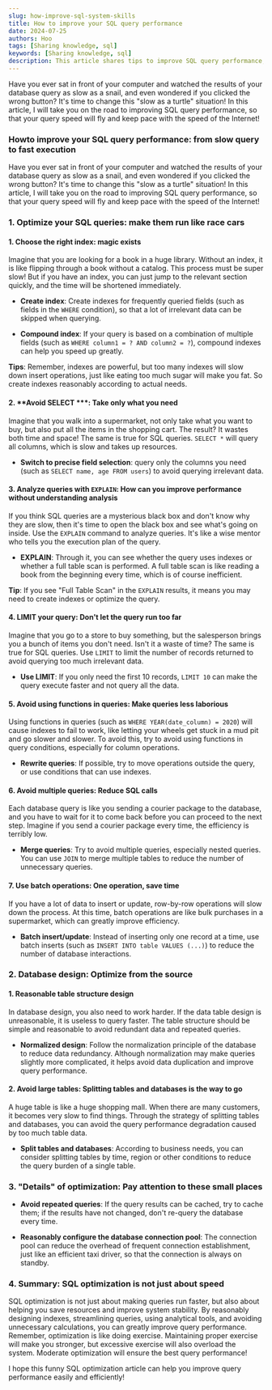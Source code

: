 ```yaml
---
slug: how-improve-sql-system-skills
title: How to improve your SQL query performance
date: 2024-07-25
authors: Hoo
tags: [Sharing knowledge, sql]
keywords: [Sharing knowledge, sql]
description: This article shares tips to improve SQL query performance, including index optimization and query simplification, to boost efficiency.
---
```


Have you ever sat in front of your computer and watched the results of your database query as slow as a snail, and even wondered if you clicked the wrong button? It's time to change this "slow as a turtle" situation! In this article, I will take you on the road to improving SQL query performance, so that your query speed will fly and keep pace with the speed of the Internet!

<!-- truncate -->

### **How ​​to improve your SQL query performance: from slow query to fast execution**

Have you ever sat in front of your computer and watched the results of your database query as slow as a snail, and even wondered if you clicked the wrong button? It's time to change this "slow as a turtle" situation! In this article, I will take you on the road to improving SQL query performance, so that your query speed will fly and keep pace with the speed of the Internet!

### 1. Optimize your SQL queries: make them run like race cars

#### 1. **Choose the right index: magic exists**

Imagine that you are looking for a book in a huge library. Without an index, it is like flipping through a book without a catalog. This process must be super slow! But if you have an index, you can just jump to the relevant section quickly, and the time will be shortened immediately.

- **Create index**: Create indexes for frequently queried fields (such as fields in the `WHERE` condition), so that a lot of irrelevant data can be skipped when querying.

- **Compound index**: If your query is based on a combination of multiple fields (such as `WHERE column1 = ? AND column2 = ?`), compound indexes can help you speed up greatly.

**Tips**: Remember, indexes are powerful, but too many indexes will slow down insert operations, just like eating too much sugar will make you fat. So create indexes reasonably according to actual needs.

#### 2. **Avoid SELECT ***: Take only what you need

Imagine that you walk into a supermarket, not only take what you want to buy, but also put all the items in the shopping cart. The result? It wastes both time and space! The same is true for SQL queries. `SELECT *` will query all columns, which is slow and takes up resources.

- **Switch to precise field selection**: query only the columns you need (such as `SELECT name, age FROM users`) to avoid querying irrelevant data.

#### 3. **Analyze queries with `EXPLAIN`: How can you improve performance without understanding analysis**

If you think SQL queries are a mysterious black box and don't know why they are slow, then it's time to open the black box and see what's going on inside. Use the `EXPLAIN` command to analyze queries. It's like a wise mentor who tells you the execution plan of the query.

- **EXPLAIN**: Through it, you can see whether the query uses indexes or whether a full table scan is performed. A full table scan is like reading a book from the beginning every time, which is of course inefficient.

**Tip**: If you see "Full Table Scan" in the `EXPLAIN` results, it means you may need to create indexes or optimize the query.

#### 4. **LIMIT your query: Don't let the query run too far**

Imagine that you go to a store to buy something, but the salesperson brings you a bunch of items you don't need. Isn't it a waste of time? The same is true for SQL queries. Use `LIMIT` to limit the number of records returned to avoid querying too much irrelevant data.

- **Use LIMIT**: If you only need the first 10 records, `LIMIT 10` can make the query execute faster and not query all the data.

#### 5. **Avoid using functions in queries: Make queries less laborious**

Using functions in queries (such as `WHERE YEAR(date_column) = 2020`) will cause indexes to fail to work, like letting your wheels get stuck in a mud pit and go slower and slower. To avoid this, try to avoid using functions in query conditions, especially for column operations.

- **Rewrite queries**: If possible, try to move operations outside the query, or use conditions that can use indexes.

#### 6. **Avoid multiple queries: Reduce SQL calls**

Each database query is like you sending a courier package to the database, and you have to wait for it to come back before you can proceed to the next step. Imagine if you send a courier package every time, the efficiency is terribly low.

- **Merge queries**: Try to avoid multiple queries, especially nested queries. You can use `JOIN` to merge multiple tables to reduce the number of unnecessary queries.

#### 7. **Use batch operations: One operation, save time**

If you have a lot of data to insert or update, row-by-row operations will slow down the process. At this time, batch operations are like bulk purchases in a supermarket, which can greatly improve efficiency.

- **Batch insert/update**: Instead of inserting only one record at a time, use batch inserts (such as `INSERT INTO table VALUES (...)`) to reduce the number of database interactions.

### 2. Database design: Optimize from the source

#### 1. **Reasonable table structure design**

In database design, you also need to work harder. If the data table design is unreasonable, it is useless to query faster. The table structure should be simple and reasonable to avoid redundant data and repeated queries.

- **Normalized design**: Follow the normalization principle of the database to reduce data redundancy. Although normalization may make queries slightly more complicated, it helps avoid data duplication and improve query performance.

#### 2. **Avoid large tables: Splitting tables and databases is the way to go**

A huge table is like a huge shopping mall. When there are many customers, it becomes very slow to find things. Through the strategy of splitting tables and databases, you can avoid the query performance degradation caused by too much table data.

- **Split tables and databases**: According to business needs, you can consider splitting tables by time, region or other conditions to reduce the query burden of a single table.

### 3. "Details" of optimization: Pay attention to these small places

- **Avoid repeated queries**: If the query results can be cached, try to cache them; if the results have not changed, don't re-query the database every time.

- **Reasonably configure the database connection pool**: The connection pool can reduce the overhead of frequent connection establishment, just like an efficient taxi driver, so that the connection is always on standby.

### 4. Summary: SQL optimization is not just about speed

SQL optimization is not just about making queries run faster, but also about helping you save resources and improve system stability. By reasonably designing indexes, streamlining queries, using analytical tools, and avoiding unnecessary calculations, you can greatly improve query performance. Remember, optimization is like doing exercise. Maintaining proper exercise will make you stronger, but excessive exercise will also overload the system. Moderate optimization will ensure the best query performance!

I hope this funny SQL optimization article can help you improve query performance easily and efficiently!